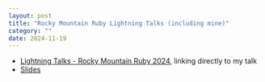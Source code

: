 ```yaml
---
layout: post
title: "Rocky Mountain Ruby Lightning Talks (including mine)"
category: ""
date: 2024-11-19
---
```


- [Lightning Talks - Rocky Mountain Ruby 2024](https://youtu.be/Rq9EHxPh3ZE?list=PLE7tQUdRKcybTVAqwUME6Jafmyx6o5CUg&t=3365), linking directly to my talk
- [Slides](https://docs.google.com/presentation/d/1xtBZHtsFQvImiR7GFBjiRV28dmJGanqRHI7T8axYv9s/edit#)
